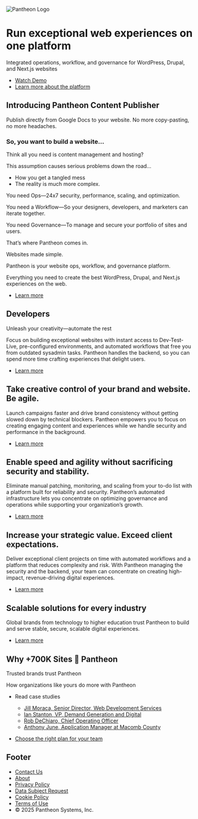 ![Pantheon Logo](path/to/pantheon-logo.png)

# Run exceptional web experiences on one platform

Integrated operations, workflow, and governance for WordPress, Drupal, and Next.js websites

- [Watch Demo](#)
- [Learn more about the platform](#)

## Introducing Pantheon Content Publisher

Publish directly from Google Docs to your website. No more copy-pasting, no more headaches.

### So, you want to build a website…

Think all you need is content management and hosting?

This assumption causes serious problems down the road…

- How you get a tangled mess
- The reality is much more complex.

You need Ops—24x7 security, performance, scaling, and optimization.

You need a Workflow—So your designers, developers, and marketers can iterate together.

You need Governance—To manage and secure your portfolio of sites and users.

That’s where Pantheon comes in.

Websites made simple.

Pantheon is your website ops, workflow, and governance platform.

Everything you need to create the best WordPress, Drupal, and Next.js experiences on the web.

- [Learn more](#)

## Developers

Unleash your creativity—automate the rest

Focus on building exceptional websites with instant access to Dev-Test-Live, pre-configured environments, and automated workflows that free you from outdated sysadmin tasks. Pantheon handles the backend, so you can spend more time crafting experiences that delight users.

- [Learn more](#)

## Take creative control of your brand and website. Be agile.

Launch campaigns faster and drive brand consistency without getting slowed down by technical blockers. Pantheon empowers you to focus on creating engaging content and experiences while we handle security and performance in the background.

- [Learn more](#)

## Enable speed and agility without sacrificing security and stability.

Eliminate manual patching, monitoring, and scaling from your to-do list with a platform built for reliability and security. Pantheon’s automated infrastructure lets you concentrate on optimizing governance and operations while supporting your organization’s growth.

- [Learn more](#)

## Increase your strategic value. Exceed client expectations.

Deliver exceptional client projects on time with automated workflows and a platform that reduces complexity and risk. With Pantheon managing the security and the backend, your team can concentrate on creating high-impact, revenue-driving digital experiences.

- [Learn more](#)

## Scalable solutions for every industry

Global brands from technology to higher education trust Pantheon to build and serve stable, secure, scalable digital experiences.

- [Learn more](#)

## Why +700K Sites 🖤 Pantheon

Trusted brands trust Pantheon

How organizations like yours do more with Pantheon

- Read case studies
  - [Jill Moraca, Senior Director, Web Development Services](#)
  - [Ian Stanton, VP, Demand Generation and Digital](#)
  - [Rob DeChiaro, Chief Operating Officer](#)
  - [Anthony June, Application Manager at Macomb County](#)

- [Choose the right plan for your team](#)

## Footer

- [Contact Us](tel:1-855-927-9387)
- [About](#)
- [Privacy Policy](#)
- [Data Subject Request](#)
- [Cookie Policy](#)
- [Terms of Use](#)
- © 2025 Pantheon Systems, Inc.
